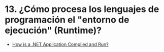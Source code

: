 # 13. ¿Cómo procesa los lenguajes de programación el "entorno de ejecución" (Runtime)?

- [How is a .NET Application Compiled and Run?](https://dotnettutorials.net/lesson/common-language-runtime-dotnet/)

